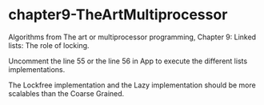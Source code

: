 # chapter9-TheArtMultiprocessor
Algorithms from The art or multiprocessor programming, Chapter 9: Linked lists: The role of locking.

Uncomment the line 55 or the line 56 in App to execute the different lists implementations.

The Lockfree implementation and the Lazy implementation should be more scalables than the Coarse Grained.
